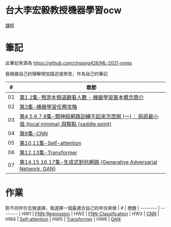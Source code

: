 # 台大李宏毅教授機器學習ocw
[課程](https://www.youtube.com/playlist?list=PLJV_el3uVTsMhtt7_Y6sgTHGHp1Vb2P2J)

# 筆記
此筆記來源為 https://github.com/chsiang426/ML-2021-notes

我根據自己的理解增加描述或修改，作為自己的筆記

| # | 章節 
| -------- | -------- 
| 01 | [第1,2集-預測本頻道觀看人數 - 機器學習基本概念簡介](https://hackmd.io/@-rcztUDRS2uecBXqGnbHiA/H1UmHW-Gn)
| 02 | [第3集-機器學習任務攻略](https://hackmd.io/@-rcztUDRS2uecBXqGnbHiA/S1cribYG2)
| 03 | [第4,5,6,7,8集-類神經網路訓練不起來怎麼辦 (一)： 局部最小值 (local minima) 與鞍點 (saddle point)](https://hackmd.io/@-rcztUDRS2uecBXqGnbHiA/BylmuZ9Xn)
| 04 | [第9集-CNN](https://hackmd.io/@-rcztUDRS2uecBXqGnbHiA/rJS2EWPH3)
| 05 | [第10,11集-Self-attention](https://hackmd.io/@-rcztUDRS2uecBXqGnbHiA/rJsZvOar3)
| 06 | [第12,13集-Transformer](https://hackmd.io/@-rcztUDRS2uecBXqGnbHiA/H12c6DeL2)
| 07 | [第14,15,16,17集-生成式對抗網路 (Generative Adversarial Network, GAN)](https://hackmd.io/@-rcztUDRS2uecBXqGnbHiA/Syt1yjPdn)

# 作業
對不同年份去做選擇，我選擇一個最適合自己的年份來做
| # | 標題
| -------- | -------- 
| HW1 | [FNN-Regression](https://github.com/ShangZheTsai/NTU-Deep-Learning/blob/main/%E4%BD%9C%E6%A5%AD/HW1_2022.ipynb)
| HW2 | [FNN-Classification](https://github.com/ShangZheTsai/NTU-Deep-Learning/blob/main/%E4%BD%9C%E6%A5%AD/HW2_2021.ipynb)
| HW3 | [CNN](https://github.com/ShangZheTsai/NTU-Deep-Learning/tree/main/%E4%BD%9C%E6%A5%AD/HW3)
| HW4 | [Self-attention](https://github.com/ShangZheTsai/NTU-Deep-Learning/blob/main/%E4%BD%9C%E6%A5%AD/HW4_2023.ipynb)
| HW5 | [Transformer](https://github.com/ShangZheTsai/NTU-Deep-Learning/blob/main/%E4%BD%9C%E6%A5%AD/HW5_2023.ipynb)
| HW6 | [GAN](https://github.com/ShangZheTsai/NTU-Deep-Learning/blob/main/%E4%BD%9C%E6%A5%AD/HW6_2021.ipynb)
